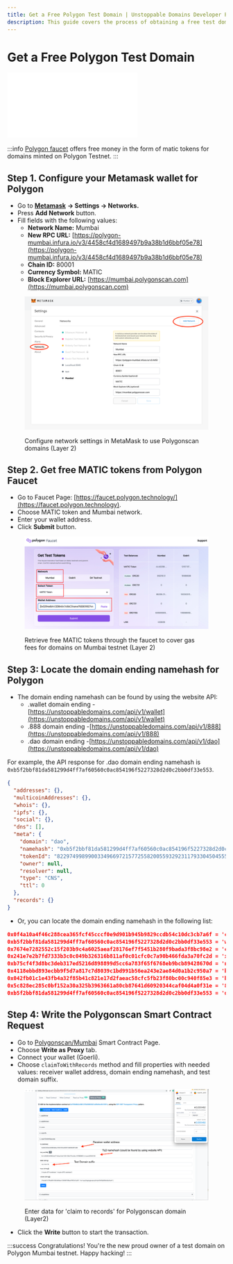 ```yaml
---
title: Get a Free Polygon Test Domain | Unstoppable Domains Developer Portal
description: This guide covers the process of obtaining a free test domain, through direct smart contract calling on Polygonscan.
---
```


# Get a Free Polygon Test Domain

<embed src="/snippets/_test-domain-explain.md" />

:::info
[Polygon faucet](https://faucet.polygon.technology) offers free money in the form of matic tokens for domains minted on Polygon Testnet.
:::

## Step 1. Configure your Metamask wallet for Polygon

* Go to [**Metamask**](https://metamask.io) **→ Settings → Networks.**
* Press **Add Network** button.
* Fill fields with the following values:
  * **Network Name:** Mumbai
  * **New RPC URL:** [https://polygon-mumbai.infura.io/v3/4458cf4d1689497b9a38b1d6bbf05e78](https://polygon-mumbai.infura.io/v3/4458cf4d1689497b9a38b1d6bbf05e78)
  * **Chain ID:** 80001
  * **Currency Symbol:** MATIC
  * **Block Explorer URL:** [https://mumbai.polygonscan.com](https://mumbai.polygonscan.com)

<figure>

![Configure network settings in MetaMask to use Polygonscan domains (Layer 2)](/images/configure-metamask-polygonscan.png)

<figcaption>Configure network settings in MetaMask to use Polygonscan domains (Layer 2)</figcaption>
</figure>

## Step 2. Get free MATIC tokens from Polygon Faucet

* Go to Faucet Page: [https://faucet.polygon.technology/](https://faucet.polygon.technology).
* Choose MATIC token and Mumbai network.
* Enter your wallet address.
* Click **Submit** button.

<figure>

![Retrieve free MATIC tokens through the faucet to cover gas fees for domains on Mumbai testnet (Layer 2)](/images/polygon-free-matic-tokens.png)

<figcaption>Retrieve free MATIC tokens through the faucet to cover gas fees for domains on Mumbai testnet (Layer 2)</figcaption>
</figure>

## Step 3: Locate the domain ending namehash for Polygon

* The domain ending namehash can be found by using the website API:
  * .wallet domain ending -[https://unstoppabledomains.com/api/v1/wallet](https://unstoppabledomains.com/api/v1/wallet)
  * .888 domain ending -[https://unstoppabledomains.com/api/v1/888](https://unstoppabledomains.com/api/v1/888)
  * .dao domain ending -[https://unstoppabledomains.com/api/v1/dao](https://unstoppabledomains.com/api/v1/dao)

For example, the API response for .dao domain ending namehash is `0xb5f2bbf81da581299d4ff7af60560c0ac854196f5227328d2d0c2bb0df33e553`.

```json
{
  "addresses": {},
  "multicoinAddresses": {},
  "whois": {},
  "ipfs": {},
  "social": {},
  "dns": [],
  "meta": {
    "domain": "dao",
    "namehash": "0xb5f2bbf81da581299d4ff7af60560c0ac854196f5227328d2d0c2bb0df33e553",
    "tokenId": "82297499899003349669721577255820055932923117933045045557665992854629036320083",
    "owner": null,
    "resolver": null,
    "type": "CNS",
    "ttl": 0
  },
  "records": {}
}
```

* Or, you can locate the domain ending namehash in the following list:

```json
0x0f4a10a4f46c288cea365fcf45cccf0e9d901b945b9829ccdb54c10dc3cb7a6f = 'crypto';
0xb5f2bbf81da581299d4ff7af60560c0ac854196f5227328d2d0c2bb0df33e553 = 'wallet';
0x7674e7282552c15f203b9c4a6025aeaf28176ef7f5451b280f9bada3f8bc98e2 = 'coin';
0x241e7e2b7fd7333b3c0c049b326316b811af0c01cfc0c7a90b466fda3a70fc2d = 'x';
0xb75cf4f3d8bc3deb317ed5216d898899d5cc6a783f65f6768eb9bcb89428670d = 'nft';
0x4118ebbd893ecbb9f5d7a817c7d8039c1bd991b56ea243e2ae84d0a1b2c950a7 = 'blockchain';
0x042fb01c1e43fb4a32f85b41c821e17d2faeac58cfc5fb23f80bc00c940f85e3 = 'bitcoin';
0x5c828ec285c0bf152a30a325b3963661a80cb87641d60920344caf04d4a0f31e = '888';
0xb5f2bbf81da581299d4ff7af60560c0ac854196f5227328d2d0c2bb0df33e553 = 'dao';
```

## Step 4: Write the Polygonscan Smart Contract Request

* Go to [Polygonscan/Mumbai](https://mumbai.polygonscan.com/address/0x428189346bb3CC52f031A1092fd47C919AC30A9f#writeProxyContract) Smart Contract Page.
* Choose **Write as Proxy** tab.
* Connect your wallet (Goerli).
* Choose `claimToWithRecords` method and fill properties with needed values: receiver wallet address, domain ending namehash, and test domain suffix.

<figure>

![Enter data for 'claim to records' for Polygonscan domain (Layer2)](/images/polygonscan-claim-to-records.png)

<figcaption>Enter data for 'claim to records' for Polygonscan domain (Layer2)</figcaption>
</figure>

* Click the **Write** button to start the transaction.

:::success Congratulations!
You're the new proud owner of a test domain on Polygon Mumbai testnet. Happy hacking!
:::
